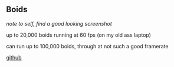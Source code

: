 
## Boids

*note to self, find a good looking screenshot*


up to 20,000 boids running at 60 fps (on my old ass laptop)

can run up to 100,000 boids, through at not such a good framerate

[github]()